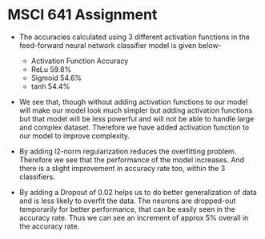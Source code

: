 # MSCI 641 Assignment


* The accuracies calculated using 3 different activation functions in the feed-forward neural network classifier model is given below-

	* Activation Function      Accuracy
	* ReLu                       59.8%
	* Sigmoid                    54.6%
	* tanh                       54.4%

* We see that, though without adding activation functions to our model will make our model look much simpler but adding activation functions but that model will be less powerful and will not be able to handle large and complex dataset. Therefore we have added activation function to our model to improve complexity. 
* By adding l2-norm regularization reduces the overfitting problem. Therefore we see that the performance of the model increases. And there is a slight improvement in accuracy rate too, within the 3 classifiers.
* By adding a Dropout of 0.02 helps us to do better generalization of data and is less likely to overfit the data. The neurons are dropped-out temporarily for better performance, that can be easily seen in the accuracy rate. Thus we can see an increment of approx 5% overall in the accuracy rate.